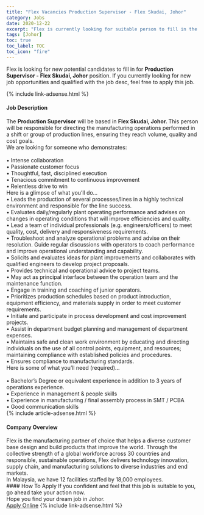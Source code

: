 ```yaml
---
title: "Flex Vacancies Production Supervisor - Flex Skudai, Johor" 
category: Jobs 
date: 2020-12-22 
excerpt: "Flex is currently looking for suitable person to fill in the Production Supervisor - Flex Skudai, Johor which positioned at Johor" 
tags: [Johor] 
toc: true 
toc_label: TOC 
toc_icon: "fire" 
--- 
```


<p>Flex is looking for new potential candidates to fill in for <b>Production Supervisor - Flex Skudai, Johor</b> position. If you currently looking for new job opportunities and qualified with the job desc, feel free to apply this job.
</p>{% include link-adsense.html %} 
<div><div><div><h4>Job Description</h4></div></div><div><div><span><div><div><div>The <strong>Production Supervisor</strong> will be based in <strong>Flex Skudai, Johor. </strong>This person will be responsible for directing the manufacturing operations performed in a shift or group of production lines, ensuring they reach volume, quality and cost goals.</div><div>We are looking for someone who demonstrates:</div><div><br>&#8226; Intense collaboration<br>&#8226; Passionate customer focus<br>&#8226; Thoughtful, fast, disciplined execution<br>&#8226; Tenacious commitment to continuous improvement<br>&#8226; Relentless drive to win</div><div>Here is a glimpse of what you&#8217;ll do&#8230;</div><div>&#8226; Leads the production of several processes/lines in a highly technical environment and responsible for the line success.<br>&#8226; Evaluates daily/regularly plant operating performance and advises on changes in operating conditions that will improve efficiencies and quality.<br>&#8226; Lead a team of individual professionals (e.g. engineers/officers) to meet quality, cost, delivery and responsiveness requirements.<br>&#8226; Troubleshoot and analyze operational problems and advise on their resolution. Guide regular discussions with operators to coach performance and improve operational understanding and capability.<br>&#8226; Solicits and evaluates ideas for plant improvements and collaborates with qualified engineers to develop project proposals.<br>&#8226; Provides technical and operational advice to project teams.<br>&#8226; May act as principal interface between the operation team and the maintenance function.<br>&#8226; Engage in training and coaching of junior operators.<br>&#8226; Prioritizes production schedules based on product introduction, equipment efficiency, and materials supply in order to meet customer requirements.<br>&#8226; Initiate and participate in process development and cost improvement projects.<br>&#8226; Assist in department budget planning and management of department expenses.<br>&#8226; Maintains safe and clean work environment by educating and directing individuals on the use of all control points, equipment, and resources; maintaining compliance with established policies and procedures.<br>&#8226; Ensures compliance to manufacturing standards.</div><div>Here is some of what you&#8217;ll need (required)&#8230;</div><div><br>&#8226; Bachelor&#8217;s Degree or equivalent experience in addition to 3 years of operations experience.<br>&#8226; Experience in management &amp; people skills<br>&#8226; Experience in manufacturing / final assembly process in SMT / PCBA<br>&#8226; Good communication skills</div></div></div></span></div></div></div> 
{% include article-adsense.html %} 
<div><div><div><h4>Company Overview</h4></div></div><div><div><span><div><div>
	Flex is the manufacturing partner of choice that helps a diverse customer base design and build products that improve the world. Through the collective strength of a global workforce across 30 countries and responsible, sustainable operations, Flex delivers technology innovation, supply chain, and manufacturing solutions to diverse industries and end markets.
	<div>
		In Malaysia, we have 12 facilities staffed by 18,000 employees.</div>
</div></div></span></div></div></div> 
#### How To Apply 
If you confident and feel that this job is suitable to you, go ahead take your action now. <br/> 
Hope you find your dream job in Johor. <br/> 
<a href="https://www.jobstreet.com.my/en/job/production-supervisor-flex-skudai-johor-4448631?jobId=jobstreet-my-job-4448631&sectionRank=9&token=0~724d2ce7-b8b0-42c5-8fe2-674249136646&fr=SRP%20View%20In%20New%20Ta" class="btn btn--info" target="_blank" rel="nofollow noopenner">Apply Online</a> 
{% include link-adsense.html %} 